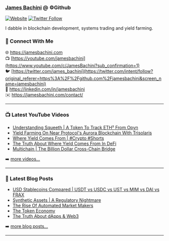 ### [James Bachini][website] @ ⚙️Github

[![Website](https://img.shields.io/website?label=jamesbachini.com&style=for-the-badge&url=https%3A%2F%2Fjamesbachini.com)](https://jamesbachini.com)
[![Twitter Follow](https://img.shields.io/twitter/follow/james_bachini?color=1DA1F2&logo=twitter&style=for-the-badge)](https://twitter.com/intent/follow?original_referer=https%3A%2F%2Fgithub.com%2Fjamesbachini&screen_name=jamesbachini)

I dabble in blockchain development, systems trading and yield farming.

### 👋 Connect With Me

🌐 https://jamesbachini.com
<br />
📺 [https://youtube.com/jamesbachini](https://www.youtube.com/c/JamesBachini?sub_confirmation=1)
<br />
🐦 [https://twitter.com/james_bachini](https://twitter.com/intent/follow?original_referer=https%3A%2F%2Fgithub.com%2Fjamesbachini&screen_name=jamesbachini)
<br />
👔 https://linkedin.com/in/jamesbachini
<br />
✉️ https://jamesbachini.com/contact/

---

### 📺 Latest YouTube Videos

<!-- YOUTUBE:START -->
- [Understanding Squeeth | A Token To Track ETH² From Opyn](https://www.youtube.com/watch?v=PcbyWwN0bTw)
- [Yield Farming On Near Protocol&#39;s Aurora Blockchain With Trisolaris](https://www.youtube.com/watch?v=ePMaHtj3440)
- [Where Yield Comes From | #Crypto #Shorts](https://www.youtube.com/watch?v=qiE-ccUjjwk)
- [The Truth About Where Yield Comes From In DeFi](https://www.youtube.com/watch?v=na9xQySLTWE)
- [Multichain | The Billion Dollar Cross-Chain Bridge](https://www.youtube.com/watch?v=E2p2C-_-Byc)
<!-- YOUTUBE:END -->

➡️ [more videos...](https://youtube.com/jamesbachini)

---

### 📝 Latest Blog Posts

<!-- BLOG-POST-LIST:START -->
- [USD Stablecoins Compared | USDT vs USDC vs UST vs MIM vs DAI vs FRAX](https://jamesbachini.com/stablecoins/)
- [Synthetic Assets | A Regulatory Nightmare](https://jamesbachini.com/synthetic-assets/)
- [The Rise Of Automated Market Makers](https://jamesbachini.com/automated-market-maker/)
- [The Token Economy](https://jamesbachini.com/token-economy/)
- [The Truth About dApps &amp; Web3](https://jamesbachini.com/dapps/)
<!-- BLOG-POST-LIST:END -->

➡️ [more blog posts...](https://jamesbachini.com)

---

[website]: https://jamesbachini.com
[twitter]: https://twitter.com/james_bachini
[youtube]: https://youtube.com/jamesbachini
[linkedin]: https://linkedin.com/in/jamesbachini
